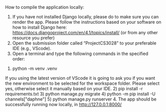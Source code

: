 How to compile the application locally:
1.	If you have not installed Django locally, please do to make sure you can render the app. Please follow the instructions based on your software on how to install Django here: https://docs.djangoproject.com/en/4.1/topics/install/ (or from any other resource you prefer)
2.	Open the submission folder called “ProjectCS3028” to your preferable IDE (e.g., VScode).
3.	Open a terminal and type the following commands in the specified order:
  1)	python -m venv .venv
  
  If you using the latest version of VScode it is going to ask you if you want the new environment to be selected for the workspace folder. Please select yes, otherwise select it manually based on your IDE.
  2)	pip install -r requirements.txt
  3)	python manage.py migrate
  4)	python -m pip install -U channels["daphne"]
  5)	python manage.py runserver
4.	The app should be successfully running now locally, in http://127.0.0.1:8000/

